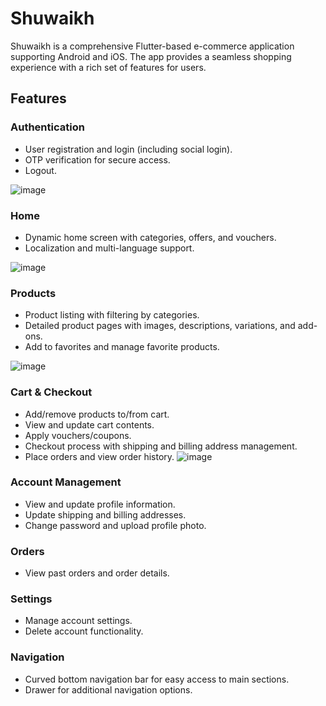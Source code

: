 # Shuwaikh

Shuwaikh is a comprehensive Flutter-based e-commerce application supporting Android and iOS. 
The app provides a seamless shopping experience with a rich set of features for users.

## Features

### Authentication
- User registration and login (including social login).
- OTP verification for secure access.
- Logout.
  
![image](https://github.com/user-attachments/assets/48857d85-7b1b-4679-9658-a9928d1c016e)


### Home
- Dynamic home screen with categories, offers, and vouchers.
- Localization and multi-language support.

![image](https://github.com/user-attachments/assets/b096ad1e-c465-4877-bb68-358a87b3694b)

### Products
- Product listing with filtering by categories.
- Detailed product pages with images, descriptions, variations, and add-ons.
- Add to favorites and manage favorite products.
  
![image](https://github.com/user-attachments/assets/f7e17fba-ba5b-41b8-9012-9910a28e80ff)

### Cart & Checkout
- Add/remove products to/from cart.
- View and update cart contents.
- Apply vouchers/coupons.
- Checkout process with shipping and billing address management.
- Place orders and view order history.
![image](https://github.com/user-attachments/assets/12c1ab8a-98bf-4c12-b1d1-2c23cabdc2f6)

### Account Management
- View and update profile information.
- Update shipping and billing addresses.
- Change password and upload profile photo.

### Orders
- View past orders and order details.

### Settings
- Manage account settings.
- Delete account functionality.

### Navigation
- Curved bottom navigation bar for easy access to main sections.
- Drawer for additional navigation options.
